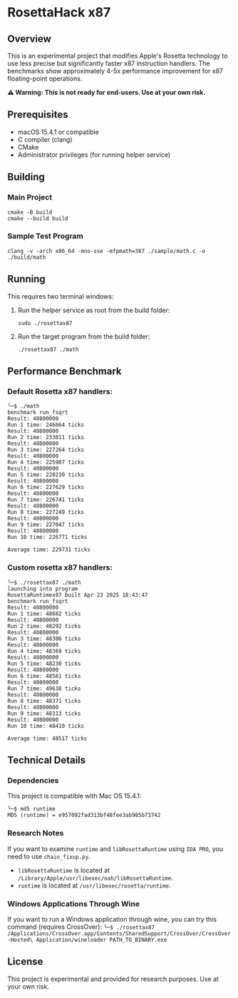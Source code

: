 # RosettaHack x87

## Overview

This is an experimental project that modifies Apple's Rosetta technology to use less precise but significantly faster x87 instruction handlers. The benchmarks show approximately 4-5x performance improvement for x87 floating-point operations.

**⚠️ Warning: This is not ready for end-users. Use at your own risk.**

## Prerequisites

- macOS 15.4.1 or compatible
- C compiler (clang)
- CMake
- Administrator privileges (for running helper service)

## Building

### Main Project

```
cmake -B build
cmake --build build
```

### Sample Test Program

```clang -v -arch x86_64 -mno-sse -mfpmath=387 ./sample/math.c -o ./build/math```

## Running

This requires two terminal windows:

1. Run the helper service as root from the build folder:
   ```
   sudo ./rosettax87
   ```

2. Run the target program from the build folder:
   ```
   ./rosettax87 ./math
   ```

## Performance Benchmark

### Default Rosetta x87 handlers:
```log
╰─$ ./math
benchmark run_fsqrt
Result: 40800000
Run 1 time: 246664 ticks
Result: 40800000
Run 2 time: 233811 ticks
Result: 40800000
Run 3 time: 227264 ticks
Result: 40800000
Run 4 time: 225907 ticks
Result: 40800000
Run 5 time: 228230 ticks
Result: 40800000
Run 6 time: 227629 ticks
Result: 40800000
Run 7 time: 226741 ticks
Result: 40800000
Run 8 time: 227249 ticks
Result: 40800000
Run 9 time: 227047 ticks
Result: 40800000
Run 10 time: 226771 ticks

Average time: 229731 ticks
```

### Custom rosetta x87 handlers:
```log
╰─$ ./rosettax87 ./math
launching into program
RosettaRuntimex87 built Apr 23 2025 18:43:47
benchmark run_fsqrt
Result: 40800000
Run 1 time: 48682 ticks
Result: 40800000
Run 2 time: 48292 ticks
Result: 40800000
Run 3 time: 48306 ticks
Result: 40800000
Run 4 time: 48369 ticks
Result: 40800000
Run 5 time: 48230 ticks
Result: 40800000
Run 6 time: 48561 ticks
Result: 40800000
Run 7 time: 49638 ticks
Result: 40800000
Run 8 time: 48371 ticks
Result: 40800000
Run 9 time: 48313 ticks
Result: 40800000
Run 10 time: 48410 ticks

Average time: 48517 ticks
```

## Technical Details

### Dependencies

This project is compatible with Mac OS 15.4.1:
```
╰─$ md5 runtime
MD5 (runtime) = e957092fad313bf48fee3ab985b73742
```

### Research Notes

If you want to examine `runtime` and `libRosettaRuntime` using `IDA PRO`, you need to use `chain_fixup.py`. 
- `libRosettaRuntime` is located at `/Library/Apple/usr/libexec/oah/libRosettaRuntime`. 
- `runtime` is located at `/usr/libexec/rosetta/runtime`.

### Windows Applications Through Wine

If you want to run a Windows application through wine, you can try this command (requires CrossOver):
```╰─$ ./rosettax87 /Applications/CrossOver.app/Contents/SharedSupport/CrossOver/CrossOver-Hosted\ Application/wineloader PATH_TO_BINARY.exe```

## License

This project is experimental and provided for research purposes. Use at your own risk.